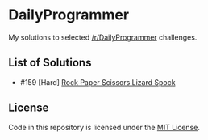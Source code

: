 # DailyProgrammer
 My solutions to selected <a href="http://reddit.com/r/DailyProgrammer" target="_blank">/r/DailyProgrammer</a> challenges.
 
## List of Solutions

- #159 [Hard] [Rock Paper Scissors Lizard Spock](/159)

## License

Code in this repository is licensed under the [MIT License](https://github.com/marcardioid/DailyProgrammer/blob/master/LICENSE).
